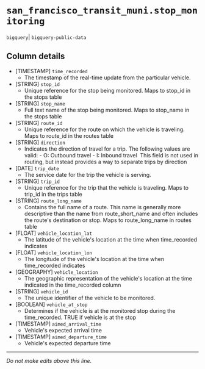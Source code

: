 # `san_francisco_transit_muni.stop_monitoring`
`bigquery`| `bigquery-public-data`

## Column details
* [TIMESTAMP] `time_recorded`
  - The timestamp of the real-time update from the particular vehicle.
* [STRING]    `stop_id`
  - Unique reference for the stop being monitored. Maps to stop_id in the stops table
* [STRING]    `stop_name`
  - Full text name of the stop being monitored. Maps to stop_name in the stops table
* [STRING]    `route_id`
  - Unique reference for the route on which the vehicle is traveling. Maps to route_id in the routes table
* [STRING]    `direction`
  - Indicates the direction of travel for a trip. The following values are valid: - O: Outbound travel - I: Inbound travel  This field is not used in routing, but instead provides a way to separate trips by direction
* [DATE]      `trip_date`
  - The service date for the trip the vehicle is serving.
* [STRING]    `trip_id`
  - Unique reference for the trip that the vehicle is traveling. Maps to trip_id in the trips table
* [STRING]    `route_long_name`
  - Contains the full name of a route. This name is generally more descriptive than the name from route_short_name and often includes the route's destination or stop. Maps to route_long_name in routes table
* [FLOAT]     `vehicle_location_lat`
  - The latitude of the vehicle's location at the time when time_recorded indicates
* [FLOAT]     `vehicle_location_lon`
  - The longitude of the vehicle's location at the time when time_recorded indicates
* [GEOGRAPHY] `vehicle_location`
  - The geographic representation of the vehicle's location at the time indicated in the time_recorded column
* [STRING]    `vehicle_id`
  - The unique identifier of the vehicle to be monitored.
* [BOOLEAN]   `vehicle_at_stop`
  - Determines if the vehicle is at the monitored stop during the time_recorded. TRUE if vehicle is at the stop
* [TIMESTAMP] `aimed_arrival_time`
  - Vehicle's expected arrival time
* [TIMESTAMP] `aimed_departure_time`
  - Vehicle's expected departure time

-------------------------------------------------------------------------------
*Do not make edits above this line.*
